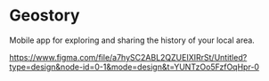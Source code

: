 # Geostory

Mobile app for exploring and sharing the history of your local area.

https://www.figma.com/file/a7hySC2ABL2QZUEIXIRrSt/Untitled?type=design&node-id=0-1&mode=design&t=YUNTzOo5FzfOqHpr-0
